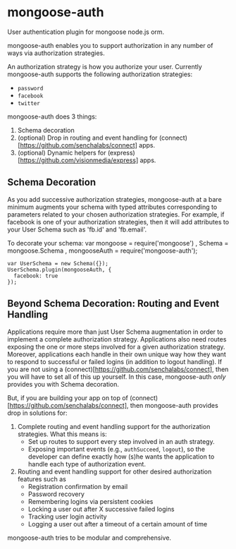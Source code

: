 mongoose-auth
=============

User authentication plugin for mongoose node.js orm.

mongoose-auth enables you to support authorization in any number of ways
via authorization strategies.

An authorization strategy is how you authorize your user. Currently
mongoose-auth supports the following authorization strategies:

- `password`
- `facebook`
- `twitter`

mongoose-auth does 3 things:

1. Schema decoration
2. (optional) Drop in routing and event handling for 
   (connect)[https://github.com/senchalabs/connect] apps.
3. (optional) Dynamic helpers for 
   (express)[https://github.com/visionmedia/express] apps.

## Schema Decoration

As you add successive authorization strategies, mongoose-auth at a bare
minimum augments your schema with typed attributes corresponding to parameters
related to your chosen authorization strategies. For example, if facebook is 
one of your authorization strategies, then it will add attributes to your 
User Schema such as 'fb.id' and 'fb.email'.

To decorate your schema:
    var mongoose = require('mongoose')
      , Schema = mongoose.Schema
      , mongooseAuth = require('mongoose-auth');
    
    var UserSchema = new Schema({});
    UserSchema.plugin(mongooseAuth, {
      facebook: true
    });

## Beyond Schema Decoration: Routing and Event Handling

Applications require more than just User Schema augmentation in order
to implement a complete authorization strategy. Applications also need
routes exposing the one or more steps involved for a given authorization
strategy. Moreover, applications each handle in their own unique way how
they want to respond to successful or failed logins (in addition to logout
handling). If you are not using a 
(connect)[https://github.com/senchalabs/connect], then you will have to
set all of this up yourself. In this case, mongoose-auth *only* provides
you with Schema decoration.

But, if you are building your app on top of
(connect)[https://github.com/senchalabs/connect], then mongoose-auth
provides drop in solutions for:

1. Complete routing and event handling support for the authorization strategies. What this means is:
   - Set up routes to support every step involved in an auth strategy.
   - Exposing important events (e.g., `authSucceed`, `logout`), so the
     developer can define exactly how (s)he wants the application to handle
     each type of authorization event.
2. Routing and event handling support for other desired authorization features such as
   - Registration confirmation by email
   - Password recovery
   - Remembering logins via persistent cookies
   - Locking a user out after X successive failed logins
   - Tracking user login activity
   - Logging a user out after a timeout of a certain amount of time

mongoose-auth tries to be modular and comprehensive.
